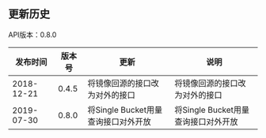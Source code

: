 更新历史
---------------------------------------------------------------------
API版本：0.8.0
 
|    发布时间      |  版本号    | 更新       | 说明
| ---------------| -----------|-----------|---------|
| 2018-12-21  | 0.4.5 | 将镜像回源的接口改为对外的接口 | 将镜像回源的接口改为对外的接口
| 2019-07-30  | 0.8.0 | 将Single Bucket用量查询接口对外开放 | 将Single Bucket用量查询接口对外开放
